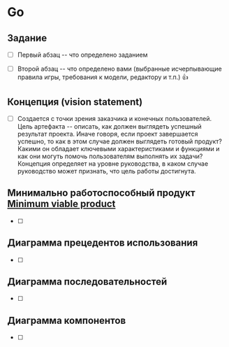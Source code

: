 # Go

## Задание
- [ ] Первый абзац -- что определено заданием

- [ ] Второй абзац -- что определено вами (выбранные исчерпывающие правила игры, требования к модели, редактору и т.п.) :+1:

## Концепция (vision statement)
- [ ] Создается с точки зрения заказчика и конечных пользователей. Цель артефакта -- описать, как должен выглядеть успешный результат проекта. Иначе говоря, если проект завершается успешно, то как в этом случае должен выглядеть готовый продукт? Какими он обладает ключевыми характеристиками и функциями и как они могуть помочь пользователям выполнять их задачи? Концепция определяет на уровне руководства, в каком случае руководство может признать, что цель работы достигнута.

## Минимально работоспособный продукт [Minimum viable product](https://en.wikipedia.org/wiki/Minimum_viable_product)
- [ ]

## Диаграмма прецедентов использования
- [ ]

## Диаграмма последовательностей
- [ ]

## Диаграмма компонентов
- [ ]
